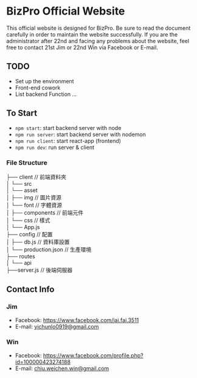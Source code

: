 # BizPro Official Website

This official website is designed for BizPro. Be sure to read the document carefully in order to maintain the website successfully. If you are the administrator after 22nd and facing any problems about the website, feel free to contact 21st Jim or 22nd Win via Facebook or E-mail.

## TODO

- Set up the environment
- Front-end cowork
- List backend Function
  ...

## To Start

- `npm start`: start backend server with node
- `npm run server`: start backend server with nodemon
- `npm run client`: start react-app (frontend)
- `npm run dev`: run server & client

### File Structure

├── client                   // 前端資料夾 <br>
│   └── src <br>
│       └── asset <br>
│           ├── img          // 圖片資源 <br>
│           └── font         // 字體資源 <br>
│       ├── components       // 前端元件 <br>
│       └── css              // 樣式 <br>
│   └── App.js <br>
├── config                   // 配置 <br>
│   ├── db.js                // 資料庫設置 <br>
│   └── production.json      // 生產環境 <br>
├── routes <br>
│   └── api <br>
├──server.js                 // 後端伺服器 <br>

## Contact Info

### Jim

- Facebook: https://www.facebook.com/jai.fai.3511
- E-mail: yichunlo0919@gmail.com

### Win

- Facebook: https://www.facebook.com/profile.php?id=100000423274188
- E-mail: chiu.weichen.win@gmail.com
